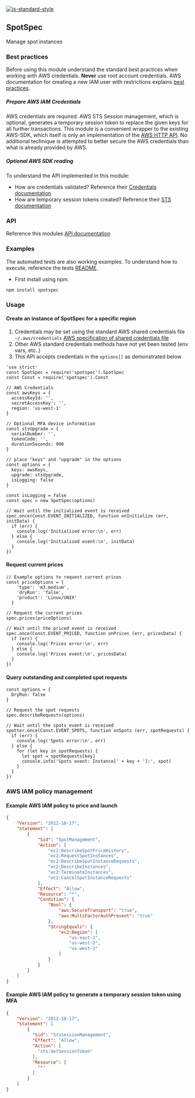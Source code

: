 [![js-standard-style](https://img.shields.io/badge/code%20style-standard-brightgreen.svg?style=flat)](https://github.com/feross/standard)

## SpotSpec
Manage spot instances

### Best practices
Before using this module understand the standard best practices when working with AWS credentials. __Never__ use root account credentials. AWS documentation for creating a new IAM user with restrictions explains [best practices](http://docs.aws.amazon.com/IAM/latest/UserGuide/best-practices.html).

##### Prepare AWS IAM Credentials
AWS credentials are required. AWS STS Session management, which is optional, generates a temporary session token to replace the given keys for all further transactions. This module is a convenient wrapper to the existing AWS-SDK, which itself is only an implementation of the [AWS HTTP API](http://docs.aws.amazon.com/AWSEC2/latest/APIReference/Welcome.html). No additional technique is attempted to better secure the AWS credentials than what is already provided by AWS.

##### Optional AWS SDK reading
To understand the API implemented in this module:
* How are credentials validated? Reference their [Credentials documentation](http://docs.aws.amazon.com/AWSJavaScriptSDK/latest/AWS/Credentials.html#accessKeyId-property)
* How are temporary session tokens created? Reference their [STS documentation](http://docs.aws.amazon.com/AWSJavaScriptSDK/latest/AWS/STS.html#getSessionToken-property)

### API
Reference this modules [API documentation](./doc/index.md)

### Examples

The automated tests are also working examples. To understand how to execute, reference the tests [README](./test/README.md).
* First install using npm.
```
npm install spotspec
```

### Usage

#### Create an instance of SpotSpec for a specific region
1. Credentials may be set using the standard AWS shared credentials file `~/.aws/credentials` [AWS specification of shared credentials file](http://docs.aws.amazon.com/AWSJavaScriptSDK/guide/node-configuring.html#Credentials_from_the_Shared_Credentials_File_____aws_credentials_)
2. Other AWS standard credentials methods have not yet been tested (env vars, etc..)
3. This API accepts credentials in the `options[]` as demonstrated below

```
'use strict'
const SpotSpec = require('spotspec').SpotSpec
const Const = require('spotspec').Const

// AWS Credentials
const awsKeys = {
  accessKeyId: '',
  secretAccessKey': '',
  region: 'us-west-1'
}

// Optional MFA device information
const stsUpgrade = {
  serialNumber: '',
  tokenCode: '',
  durationSeconds: 900
}

// place "keys" and "upgrade" in the options
const options = {
  keys: awsKeys,
  upgrade: stsUpgrade,
  isLogging: false
}

const isLogging = false
const spec = new SpotSpec(options)

// Wait until the initialized event is received
spec.once(Const.EVENT_INITIALIZED, function onInitialize (err, initData) {
  if (err) {
    console.log('Initialized error:\n', err)
  } else {
    console.log('Initialized event:\n', initData)
  }
})
```

#### Request current prices
```
// Example options to request current prices
const priceOptions = {
    'type': 'm3.medium',
    'dryRun': 'false',
    'product': 'Linux/UNIX'
  }

// Request the current prices
spec.prices(priceOptions)

// Wait until the priced event is received
spec.once(Const.EVENT_PRICED, function onPrices (err, pricesData) {
  if (err) {
    console.log('Prices error:\n', err)
  } else {
    console.log('Prices event:\n', pricesData)
  }
})
```

#### Query outstanding and completed spot requests
```
const options = {
  DryRun: false
}

// Request the spot requests
spec.describeRequests(options)

// Wait until the spots event is received
spotter.once(Const.EVENT_SPOTS, function onSpots (err, spotRequests) {
  if (err) {
    console.log('Spots error:\n', err)
  } else {
    for (let key in spotRequests) {
      let spot = spotRequests[key]
      console.info('Spots event: Instance[' + key + ']:', spot)
    }
  }
})
```

### AWS IAM policy management

#### Example AWS IAM policy to price and launch
```json
{
    "Version": "2012-10-17",
    "Statement": [
        {
            "Sid": "SpotManagement",
            "Action": [
                "ec2:DescribeSpotPriceHistory",
                "ec2:RequestSpotInstances",
                "ec2:DescribeSpotInstanceRequests",
                "ec2:DescribeInstances",
                "ec2:TerminateInstances",
                "ec2:CancelSpotInstanceRequests"
            ],
            "Effect": "Allow",
            "Resource": "*",
            "Condition": {
                "Bool": {
                    "aws:SecureTransport": "true",
                    "aws:MultiFactorAuthPresent": "true"
                },
                "StringEquals": {
                    "ec2:Region": [
                        "us-east-1",
                        "us-west-2",
                        "us-west-1"
                    ]
                }
            }
        }
    ]
}
```

#### Example AWS IAM policy to generate a temporary session token using MFA
```json
{
    "Version": "2012-10-17",
    "Statement": [
        {
          "Sid": "StsSessionManagement",
          "Effect": "Allow",
          "Action": [
            "sts:GetSessionToken"
          ],
          "Resource": [
            "*"
          ]
        }
    ]
}
```
